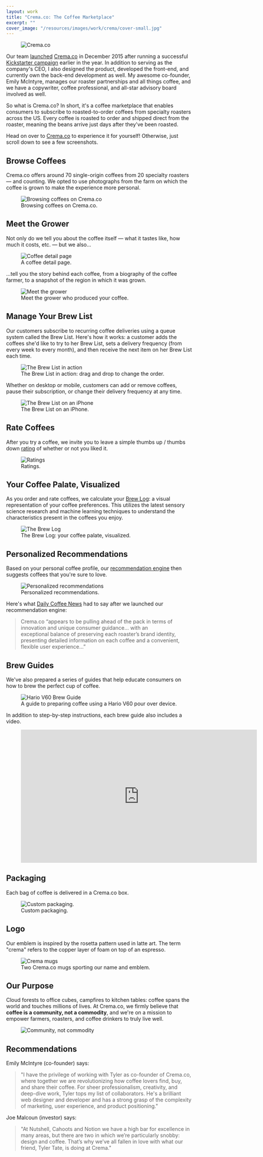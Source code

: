 ```yaml
---
layout: work
title: "Crema.co: The Coffee Marketplace"
excerpt: ""
cover_image: "/resources/images/work/crema/cover-small.jpg"
---
```


<figure class="large">
	<img src="/resources/images/work/crema/cover-wide.jpg" alt="Crema.co" />
</figure>

Our team <a href="http://www.geekwire.com/2015/crema-co-launches-coffee-marketplace-to-connect-shoppers-with-rare-roasts/">launched</a> <a href="https://crema.co/">Crema.co</a> in December 2015 after running a successful <a href="https://www.kickstarter.com/projects/2074548677/cremaco-the-single-origin-coffee-marketplace">Kickstarter campaign</a> earlier in the year. In addition to serving as the company's CEO, I also designed the product, developed the front-end, and currently own the back-end development as well. My awesome co-founder, Emily McIntyre, manages our roaster partnerships and all things coffee, and we have a copywriter, coffee professional, and all-star advisory board involved as well.

So what is Crema.co? In short, it's a coffee marketplace that enables consumers to subscribe to roasted-to-order coffees from specialty roasters across the US. Every coffee is roasted to order and shipped direct from the roaster, meaning the beans arrive just days after they've been roasted.

Head on over to <a href="https://crema.co">Crema.co</a> to experience it for yourself! Otherwise, just scroll down to see a few screenshots.


## Browse Coffees
Crema.co offers around 70 single-origin coffees from 20 specialty roasters — and counting. We opted to use photographs from the farm on which the coffee is grown to make the experience more personal.

<figure class="large">
	<img src="/resources/images/work/crema/browse2.jpg" alt="Browsing coffees on Crema.co" />
	<figcaption>Browsing coffees on Crema.co.</figcaption>
</figure>


## Meet the Grower
Not only do we tell you about the coffee itself — what it tastes like, how much it costs, etc. — but we also...

<figure class="medium">
	<img src="/resources/images/work/crema/detail.jpg" alt="Coffee detail page" />
	<figcaption>A coffee detail page.</figcaption>
</figure>

...tell you the story behind each coffee, from a biography of the coffee farmer, to a snapshot of the region in which it was grown.


<figure class="large">
	<img src="/resources/images/work/crema/story.jpg" alt="Meet the grower" />
	<figcaption>Meet the grower who produced your coffee.</figcaption>
</figure>


## Manage Your Brew List

Our customers subscribe to recurring coffee deliveries using a queue system called the Brew List. Here's how it works: a customer adds the coffees she'd like to try to her Brew List, sets a delivery frequency (from every week to every month), and then receive the next item on her Brew List each time.

<figure class="medium">
	<img src="/resources/images/work/crema/brewlist.jpg" alt="The Brew List in action" />
	<figcaption>The Brew List in action: drag and drop to change the order.</figcaption>
</figure>

Whether on desktop or mobile, customers can add or remove coffees, pause their subscription, or change their delivery frequency at any time.

<figure class="medium">
	<img src="/resources/images/work/crema/brewlist-mobile.jpg" alt="The Brew List on an iPhone" />
	<figcaption>The Brew List on an iPhone.</figcaption>
</figure>


## Rate Coffees

After you try a coffee, we invite you to leave a simple thumbs up / thumbs down <a href="https://blog.crema.co/ratings-remember-the-coffees-you-love-8fb796c5f146#.oyhycntoc">rating</a> of whether or not you liked it.

<figure class="medium">
	<img src="/resources/images/work/crema/ratings2.png" alt="Ratings" />
	<figcaption>Ratings.</figcaption>
</figure>


## Your Coffee Palate, Visualized

As you order and rate coffees, we calculate your <a href="https://blog.crema.co/the-brew-log-your-coffee-palate-visualized-26c85142932f#.6ftw0oq0u">Brew Log</a>: a visual representation of your coffee preferences. This utilizes the latest sensory science research and machine learning techniques to understand the characteristics present in the coffees you enjoy.


<figure class="large">
	<img src="/resources/images/work/crema/brewlog.jpg" alt="The Brew Log" />
	<figcaption>The Brew Log: your coffee palate, visualized.</figcaption>
</figure>


## Personalized Recommendations

Based on your personal coffee profile, our <a href="https://blog.crema.co/personalized-recommendations-coffees-tailored-to-you-5e28e7d40194">recommendation engine</a> then suggests coffees that you're sure to love.

<figure class="large">
	<img src="/resources/images/work/crema/coffees.jpg" alt="Personalized recommendations" />
	<figcaption>Personalized recommendations.</figcaption>
</figure>

Here's what <a href="http://dailycoffeenews.com/2016/06/30/crema-co-coffee-marketplace-introduces-coffee-personality-analysis-system/">Daily Coffee News</a> had to say after we launched our recommendation engine:

> Crema.co “appears to be pulling ahead of the pack in terms of innovation and unique consumer guidance… with an exceptional balance of preserving each roaster’s brand identity, presenting detailed information on each coffee and a convenient, flexible user experience…”


## Brew Guides

We've also prepared a series of guides that help educate consumers on how to brew the perfect cup of coffee.

<figure class="large">
	<img src="/resources/images/work/crema/brew-guide.jpg" alt="Hario V60 Brew Guide" />
	<figcaption>A guide to preparing coffee using a Hario V60 pour over device.</figcaption>
</figure>

In addition to step-by-step instructions, each brew guide also includes a video.

<figure class="medium">
	<iframe src="https://player.vimeo.com/video/161992254" width="640" height="360" frameborder="0" webkitallowfullscreen mozallowfullscreen allowfullscreen></iframe>
</figure>


## Packaging

Each bag of coffee is delivered in a Crema.co box.

<figure class="medium">
	<img src="/resources/images/work/crema/packaging.jpg" alt="Custom packaging." />
	<figcaption>Custom packaging.</figcaption>
</figure>


## Logo

Our emblem is inspired by the rosetta pattern used in latte art. The term "crema" refers to the copper layer of foam on top of an espresso.

<figure class="medium">
	<img src="/resources/images/work/crema/mugs.jpg" alt="Crema mugs" />
	<figcaption>Two Crema.co mugs sporting our name and emblem.</figcaption>
</figure>


## Our Purpose

Cloud forests to office cubes, campfires to kitchen tables: coffee spans the world and touches millions of lives. At Crema.co, we firmly believe that <strong>coffee is a community, not a commodity</strong>, and we're on a mission to empower farmers, roasters, and coffee drinkers to truly live well.

<figure class="medium">
	<img src="/resources/images/work/crema/community.jpg" alt="Community, not commodity" />
</figure>


## Recommendations

Emily McIntyre (co-founder) says:

> "I have the privilege of working with Tyler as co-founder of Crema.co, where together we are revolutionizing how coffee lovers find, buy, and share their coffee. For sheer professionalism, creativity, and deep-dive work, Tyler tops my list of collaborators. He's a brilliant web designer and developer and has a strong grasp of the complexity of marketing, user experience, and product positioning."

Joe Malcoun (investor) says:

> "At Nutshell, Cahoots and Notion we have a high bar for excellence in many areas, but there are two in which we’re particularly snobby: design and coffee. That’s why we’ve all fallen in love with what our friend, Tyler Tate, is doing at Crema."